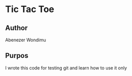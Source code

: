 # Tic Tac Toe

## Author

Abenezer Wondimu

## Purpos

I wrote this code for testing git and learn how to use it only
